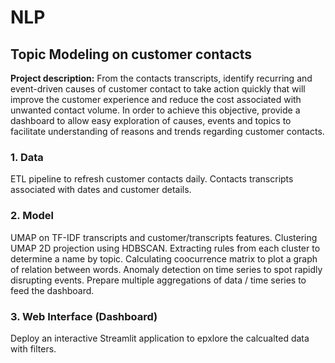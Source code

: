 # NLP
## Topic Modeling on customer contacts

**Project description:** From the contacts transcripts, identify recurring and event-driven causes of customer contact to take action quickly that will improve the customer experience and reduce the cost associated with unwanted contact volume. In order to achieve this objective, provide a dashboard to allow easy exploration of causes, events and topics to facilitate understanding of reasons and trends regarding customer contacts.

### 1. Data
ETL pipeline to refresh customer contacts daily.
Contacts transcripts associated with dates and customer details.

### 2. Model
UMAP on TF-IDF transcripts and customer/transcripts features.
Clustering UMAP 2D projection using HDBSCAN.
Extracting rules from each cluster to determine a name by topic.
Calculating coocurrence matrix to plot a graph of relation between words.
Anomaly detection on time series to spot rapidly disrupting events.
Prepare multiple aggregations of data / time series to feed the dashboard.

### 3. Web Interface (Dashboard)
Deploy an interactive Streamlit application to epxlore the calcualted data with filters.
